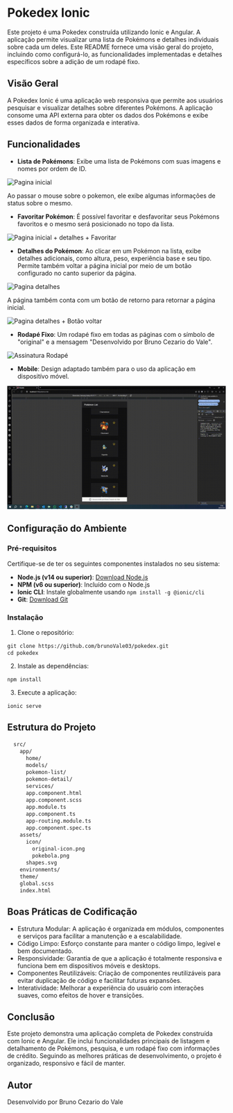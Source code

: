 # Pokedex Ionic

Este projeto é uma Pokedex construída utilizando Ionic e Angular. A aplicação permite visualizar uma lista de Pokémons e detalhes individuais sobre cada um deles. Este README fornece uma visão geral do projeto, incluindo como configurá-lo, as funcionalidades implementadas e detalhes específicos sobre a adição de um rodapé fixo.

## Visão Geral

A Pokedex Ionic é uma aplicação web responsiva que permite aos usuários pesquisar e visualizar detalhes sobre diferentes Pokémons. A aplicação consome uma API externa para obter os dados dos Pokémons e exibe esses dados de forma organizada e interativa.

## Funcionalidades

- **Lista de Pokémons**: Exibe uma lista de Pokémons com suas imagens e nomes por ordem de ID. 

![Pagina inicial](src/assets/images/Pagina%20inicial.gif)

Ao passar o mouse sobre o pokemon, ele exibe algumas informações de status sobre o mesmo.

- **Favoritar Pokémon**: É possível favoritar e desfavoritar seus Pokémons favoritos e o mesmo será posicionado no topo da lista.

![Pagina inicial + detalhes + Favoritar](src/assets/images/Página%20inicial%20+%20detalhes%20+%20Favoritar.gif)

- **Detalhes do Pokémon**: Ao clicar em um Pokémon na lista, exibe detalhes adicionais, como altura, peso, experiência base e seu tipo. Permite também voltar a página inicial por meio de um botão configurado no canto superior da página.

![Pagina detalhes](src/assets/images/Página%20detalhes.gif)

A página também conta com um botão de retorno para retornar a página inicial.

![Pagina detalhes + Botão voltar](src/assets/images/Pagina%20detalhes%20+%20Botão%20voltar.gif)

- **Rodapé Fixo**: Um rodapé fixo em todas as páginas com o símbolo de "original" e a mensagem "Desenvolvido por Bruno Cezario do Vale".

![Assinatura Rodapé](src/assets/images/Assinatura%20rodapé.PNG)

- **Mobile**: Design adaptado também para o uso da aplicação em dispositívo móvel.

![Funcionalidade Mobile](src/assets/images/Funcionalidade%20mobile.gif)

## Configuração do Ambiente

### Pré-requisitos

Certifique-se de ter os seguintes componentes instalados no seu sistema:

- **Node.js (v14 ou superior)**: [Download Node.js](https://nodejs.org/)
- **NPM (v6 ou superior)**: Incluído com o Node.js
- **Ionic CLI**: Instale globalmente usando `npm install -g @ionic/cli`
- **Git**: [Download Git](https://git-scm.com/)

### Instalação

1. Clone o repositório:
```
git clone https://github.com/brunoVale03/pokedex.git
cd pokedex
```
2. Instale as dependências:
```
npm install
```
3. Execute a aplicação:
```
ionic serve
```
## Estrutura do Projeto
```
  src/
    app/
      home/
      models/
      pokemon-list/
      pokemon-detail/
      services/
      app.component.html
      app.component.scss
      app.module.ts
      app.component.ts
      app-routing.module.ts
      app.component.spec.ts
    assets/
      icon/
        original-icon.png
        pokebola.png
      shapes.svg
    environments/
    theme/
    global.scss
    index.html
```

## Boas Práticas de Codificação
  - Estrutura Modular: A aplicação é organizada em módulos, componentes e serviços para facilitar a manutenção e a escalabilidade.
  - Código Limpo: Esforço constante para manter o código limpo, legível e bem documentado.
  - Responsividade: Garantia de que a aplicação é totalmente responsiva e funciona bem em dispositivos móveis e desktops.
  - Componentes Reutilizáveis: Criação de componentes reutilizáveis para evitar duplicação de código e facilitar futuras expansões.
  - Interatividade: Melhorar a experiência do usuário com interações suaves, como efeitos de hover e transições.

## Conclusão
  Este projeto demonstra uma aplicação completa de Pokedex construída com Ionic e Angular. Ele inclui funcionalidades principais de listagem e detalhamento de Pokémons, pesquisa, e um rodapé fixo com informações de crédito. Seguindo as melhores práticas de desenvolvimento, o projeto é organizado, responsivo e fácil de manter.

## Autor
  Desenvolvido por Bruno Cezario do Vale
